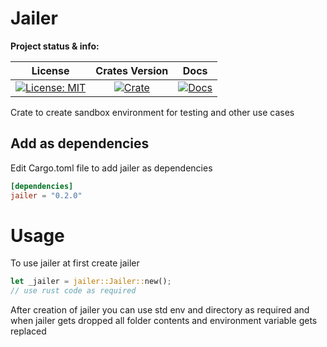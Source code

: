 # Jailer

**Project status & info:**

|                    License                     |              Crates Version               |                 Docs                 |
| :--------------------------------------------: | :---------------------------------------: | :----------------------------------: |
| [![License: MIT][license_badge]][license_link] | [![Crate][cratesio_badge]][cratesio_link] | [![Docs][docsrs_badge]][docsrs_link] |

Crate to create sandbox environment for testing and other use cases 


## Add as dependencies

Edit Cargo.toml file to add jailer as dependencies

```toml
[dependencies]
jailer = "0.2.0"
```

# Usage

To use jailer at first create jailer

```rust
let _jailer = jailer::Jailer::new();
// use rust code as required
```


After creation of jailer you can use std env and directory as required and when jailer gets dropped all folder contents and environment variable gets replaced

[license_badge]: https://img.shields.io/github/license/iamsauravsharma/jailer.svg?style=for-the-badge
[license_link]: LICENSE
[cratesio_badge]: https://img.shields.io/crates/v/jailer.svg?style=for-the-badge
[cratesio_link]: https://crates.io/crates/jailer
[docsrs_badge]: https://img.shields.io/docsrs/jailer/latest?style=for-the-badge
[docsrs_link]: https://docs.rs/jailer
